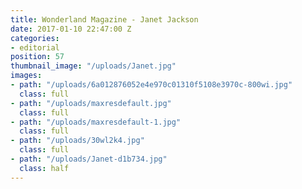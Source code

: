 ```yaml
---
title: Wonderland Magazine - Janet Jackson
date: 2017-01-10 22:47:00 Z
categories:
- editorial
position: 57
thumbnail_image: "/uploads/Janet.jpg"
images:
- path: "/uploads/6a012876052e4e970c01310f5108e3970c-800wi.jpg"
  class: full
- path: "/uploads/maxresdefault.jpg"
  class: full
- path: "/uploads/maxresdefault-1.jpg"
  class: full
- path: "/uploads/30wl2k4.jpg"
  class: full
- path: "/uploads/Janet-d1b734.jpg"
  class: half
---
```


